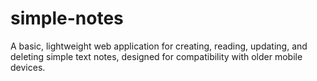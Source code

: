 # simple-notes
A basic, lightweight web application for creating, reading, updating, and deleting simple text notes, designed for compatibility with older mobile devices.
